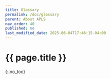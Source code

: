 ```yaml
---
title: Glossary 
permalink: /doc/glossary
parent: About APLS
nav_order: 40
published: no
last_modified_date: 2025-06-04T17:46:15-04:00
---
```


# {{ page.title }}
{:.no_toc}

<style>
  <!-- Style page-internal links like .keyterm -->
  a[href^="#"] {
    font-weight: bold;
  }
  <!-- But not in the TOC -->
  ol#markdown-toc a {
    font-weight: normal;
  }
</style>
